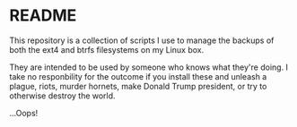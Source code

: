 # README

This repository is a collection of scripts I use to manage the backups of both the
ext4 and btrfs filesystems on my Linux box.

They are intended to be used by someone who knows what they're doing.  I take
no responbility for the outcome if you install these and unleash a plague,
riots, murder hornets, make Donald Trump president, or try to otherwise destroy
the world.

...Oops!
